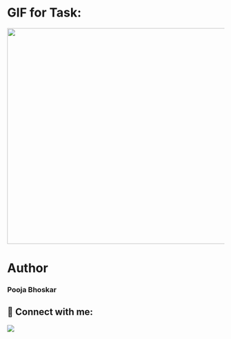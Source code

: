 
# GIF for Task:

<img align="center" height="500" width="800" src="https://media.giphy.com/media/9pKgy1jRHMxB06OEux/giphy.gif">

# Author

<h3>Pooja Bhoskar</h3>
 
 ## 🚀 Connect with me:
 <p align="left">
 <a href = "https://www.linkedin.com/in/pooja-bhoskar/"><img src="https://img.icons8.com/fluent/48/000000/linkedin.png"/></a>
</p>






